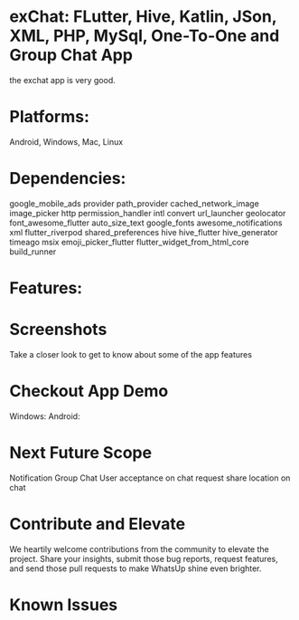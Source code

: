 # exChat: FLutter, Hive, Katlin, JSon, XML, PHP, MySql, One-To-One and Group Chat App

the exchat app is very good.


# Platforms:

Android, Windows, Mac, Linux


# Dependencies:

  google_mobile_ads
  provider
  path_provider
  cached_network_image
  image_picker
  http
  permission_handler
  intl
  convert
  url_launcher
  geolocator
  font_awesome_flutter
  auto_size_text
  google_fonts
  awesome_notifications
  xml
  flutter_riverpod
  shared_preferences
  hive
  hive_flutter
  hive_generator
  timeago
  msix
  emoji_picker_flutter
  flutter_widget_from_html_core
  build_runner


# Features:


# Screenshots
Take a closer look to get to know about some of the app features

# Checkout App Demo
Windows:
Android: 

# Next Future Scope
Notification
Group Chat
User acceptance on chat request
share location on chat

# Contribute and Elevate
We heartily welcome contributions from the community to elevate the project. Share your insights, submit those bug reports, request features, and send those pull requests to make WhatsUp shine even brighter.

# Known Issues





